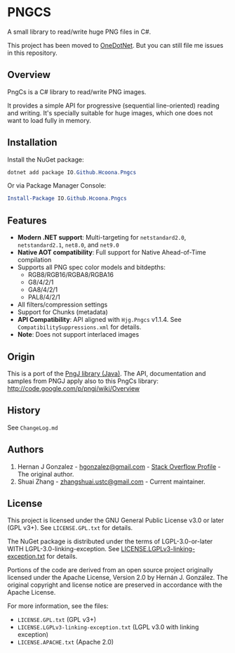 # PNGCS

A small library to read/write huge PNG files in C#.

This project has been moved to [OneDotNet](https://dev.azure.com/zhangshuai89/Public/_git/OneDotNet?path=%2Fsrcs%2Fpublic%2Flib%2FPngcs&version=GTrelease%2FHjg.Pngcs%2Fv1.3.1&_a=contents). But you can still file me issues in this repository.

## Overview

PngCs is a C# library to read/write PNG images.

It provides a simple API for progressive (sequential line-oriented) reading and writing. It's specially suitable for huge images, which one does not want to load fully in memory.

## Installation

Install the NuGet package:

```powershell
dotnet add package IO.Github.Hcoona.Pngcs
```

Or via Package Manager Console:

```powershell
Install-Package IO.Github.Hcoona.Pngcs
```

## Features

- **Modern .NET support**: Multi-targeting for `netstandard2.0`, `netstandard2.1`, `net8.0`, and `net9.0`
- **Native AOT compatibility**: Full support for Native Ahead-of-Time compilation
- Supports all PNG spec color models and bitdepths:
  - RGB8/RGB16/RGBA8/RGBA16
  - G8/4/2/1
  - GA8/4/2/1
  - PAL8/4/2/1
- All filters/compression settings
- Support for Chunks (metadata)
- **API Compatibility**: API aligned with `Hjg.Pngcs` v1.1.4. See `CompatibilitySuppressions.xml` for details.
- **Note**: Does not support interlaced images

## Origin

This is a port of the [PngJ library (Java)](http://code.google.com/p/pngj/). The API, documentation and samples from PNGJ apply also to this PngCs library: <http://code.google.com/p/pngj/wiki/Overview>

## History

See `ChangeLog.md`

## Authors

1. Hernan J Gonzalez - <hgonzalez@gmail.com> - [Stack Overflow Profile](http://stackoverflow.com/users/277304/leonbloy) - The original author.
2. Shuai Zhang - <zhangshuai.ustc@gmail.com> - Current maintainer.

## License

This project is licensed under the GNU General Public License v3.0 or later (GPL v3+). See `LICENSE.GPL.txt` for details.

The NuGet package is distributed under the terms of LGPL-3.0-or-later WITH LGPL-3.0-linking-exception. See [LICENSE.LGPLv3-linking-exception.txt](https://dev.azure.com/zhangshuai89/Public/_git/OneDotNet?path=/LICENSE.LGPLv3-linking-exception.txt) for details.

Portions of the code are derived from an open source project originally licensed under the Apache License, Version 2.0 by Hernán J. González. The original copyright and license notice are preserved in accordance with the Apache License.

For more information, see the files:

- `LICENSE.GPL.txt` (GPL v3+)
- `LICENSE.LGPLv3-linking-exception.txt` (LGPL v3.0 with linking exception)
- `LICENSE.APACHE.txt` (Apache 2.0)

